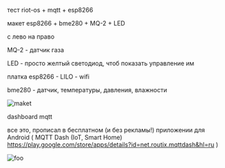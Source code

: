 тест riot-os + mqtt + esp8266

макет esp8266 + bme280 + MQ-2 + LED

с лево на право

  MQ-2 - датчик газа
  
  LED  - просто желтый светодиод, чтоб показать управление им
  
  платка esp8266 - LILO - wifi
  
  bme280 - датчик, температуры, давления, влажности
  
  
<p><img src="https://github.com/nvv13/test/blob/main/test-mqtt/%D0%B8%D0%B7%D0%BE%D0%B1%D1%80%D0%B0%D0%B6%D0%B5%D0%BD%D0%B8%D0%B5_viber_2021-02-07_12-11-30.jpg" alt="maket" title="макет" /></p>


dashboard mqtt

все это, прописал в бесплатном (и без рекламы!) приложении для Android ( MQTT Dash (IoT, Smart Home) https://play.google.com/store/apps/details?id=net.routix.mqttdash&hl=ru )

<p><img src="https://github.com/nvv13/test/blob/main/test-mqtt/%D0%B8%D0%B7%D0%BE%D0%B1%D1%80%D0%B0%D0%B6%D0%B5%D0%BD%D0%B8%D0%B5_viber_2021-02-07_12-11-13.jpg" alt="foo" title="title" /></p>

